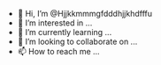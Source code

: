 - 👋 Hi, I’m @Hjjkkmmmgfdddhjjkhdfffu
- 👀 I’m interested in ...
- 🌱 I’m currently learning ...
- 💞️ I’m looking to collaborate on ...
- 📫 How to reach me ...

<!---
Hjjkkmmmgfdddhjjkhdfffu/Hjjkkmmmgfdddhjjkhdfffu is a ✨ special ✨ repository because its `README.md` (this file) appears on your GitHub profile.
You can click the Preview link to take a look at your changes.
--->

